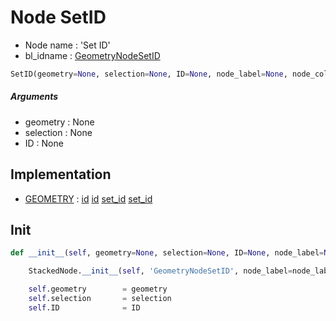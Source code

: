 # Node SetID

- Node name : 'Set ID'
- bl_idname : [GeometryNodeSetID](https://docs.blender.org/api/current/bpy.types.GeometryNodeSetID.html)


``` python
SetID(geometry=None, selection=None, ID=None, node_label=None, node_color=None)
```
##### Arguments

- geometry : None
- selection : None
- ID : None

## Implementation

- [GEOMETRY](/docs/GeoNodes/GEOMETRY.md) : [id](/docs/GeoNodes/GEOMETRY.md#id) [id](/docs/GeoNodes/GEOMETRY.md#id) [set_id](/docs/GeoNodes/GEOMETRY.md#set_id) [set_id](/docs/GeoNodes/GEOMETRY.md#set_id)

## Init

``` python
def __init__(self, geometry=None, selection=None, ID=None, node_label=None, node_color=None):

    StackedNode.__init__(self, 'GeometryNodeSetID', node_label=node_label, node_color=node_color)

    self.geometry        = geometry
    self.selection       = selection
    self.ID              = ID
```
